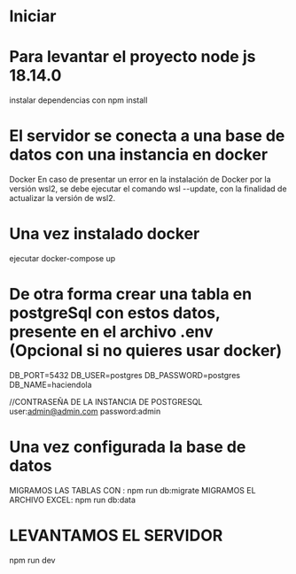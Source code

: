 # Iniciar
# Para levantar el proyecto node js 18.14.0
instalar dependencias con npm install
# El servidor se conecta a una base de datos con una instancia en docker
Docker
En caso de presentar un error en la instalación de Docker por la versión wsl2, se debe ejecutar el comando wsl --update, con la finalidad de actualizar la versión de wsl2.
# Una vez instalado docker
ejecutar docker-compose up

# De otra forma crear una tabla en postgreSql con estos datos, presente en el archivo .env  (Opcional si no quieres usar docker)
DB_PORT=5432
DB_USER=postgres
DB_PASSWORD=postgres
DB_NAME=haciendola

//CONTRASEÑA DE LA INSTANCIA DE POSTGRESQL  
user:admin@admin.com
password:admin


# Una vez configurada la base de datos
MIGRAMOS LAS TABLAS CON : npm run db:migrate
MIGRAMOS EL ARCHIVO EXCEL: npm run db:data

# LEVANTAMOS EL SERVIDOR
npm run dev




